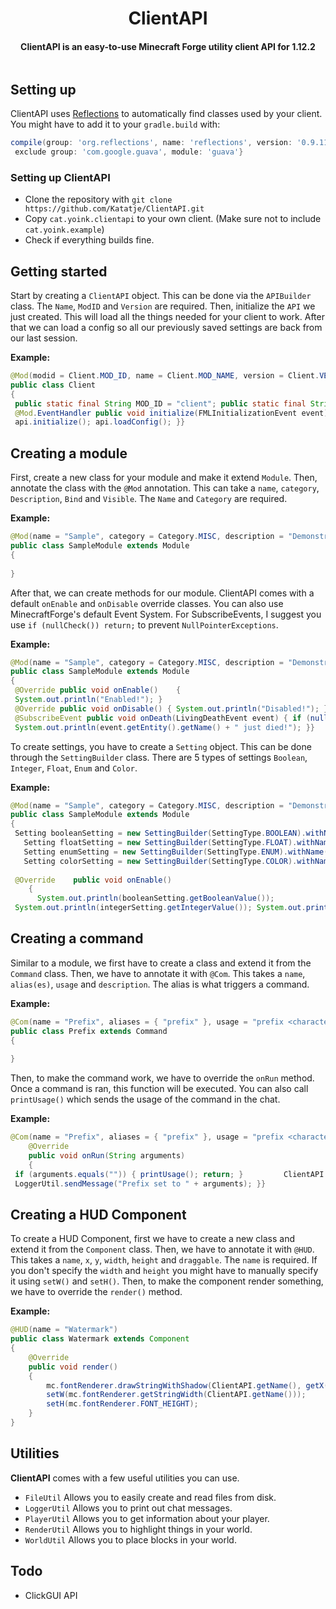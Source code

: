 
<h1 align="center">ClientAPI</h1>      
  
<h4 align="center"> ClientAPI is an easy-to-use Minecraft Forge utility client API for 1.12.2</h4>  

<p align="center">
  <img src="https://app.codacy.com/project/badge/Grade/a44d9c884565406e909a449706a73e2d"  alt=""/>
</p>

## Setting up

ClientAPI uses [Reflections](https://github.com/ronmamo/reflections) to automatically find classes used by your client. You might have to add it to your `gradle.build` with:  

```gradle  
compile(group: 'org.reflections', name: 'reflections', version: '0.9.11') {  
 exclude group: 'com.google.guava', module: 'guava'}  
```  
  
  
### Setting up ClientAPI  

- Clone the repository with `git clone https://github.com/Katatje/ClientAPI.git`  
- Copy `cat.yoink.clientapi` to your own client. (Make sure not to include `cat.yoink.example`)  
- Check if everything builds fine.  
  
  
## Getting started  

Start by creating a `ClientAPI` object. This can be done via the `APIBuilder` class. The `Name`, `ModID` and `Version` are required. Then, initialize the `API` we just created. This will load all the things needed for your client to work. After that we can load a config so all our previously saved settings are back from our last session.  


**Example:** 
 
```java  
@Mod(modid = Client.MOD_ID, name = Client.MOD_NAME, version = Client.VERSION)  
public class Client  
{  
 public static final String MOD_ID = "client"; public static final String MOD_NAME = "Client"; public static final String VERSION = "1";  
 @Mod.EventHandler public void initialize(FMLInitializationEvent event) throws InitializationException { ClientAPI api = new APIBuilder() .withName(MOD_NAME) .withModID(MOD_ID) .withVersion(VERSION) .withPrefix("-") .withLoggerPrefix("[ClientName]") .withFolderName("MyClient") .build();  
 api.initialize(); api.loadConfig(); }}  
```

## Creating a module

First, create a new class for your module and make it extend `Module`. Then, annotate the class with the `@Mod` annotation. This can take a `name`, `category`, `Description`, `Bind` and `Visible`. The `Name` and `Category` are required.  
  
  
**Example:**  

```java  
@Mod(name = "Sample", category = Category.MISC, description = "Demonstration module", bind = Keyboard.KEY_R)  
public class SampleModule extends Module  
{  
  
}  
```  
After that, we can create methods for our module. ClientAPI comes with a default `onEnable` and `onDisable` override classes. You can also use MinecraftForge's default Event System. For SubscribeEvents, I suggest you use `if (nullCheck()) return;` to prevent `NullPointerExceptions`.  
  
  
**Example:**  

```java  
@Mod(name = "Sample", category = Category.MISC, description = "Demonstration module", bind = Keyboard.KEY_R)  
public class SampleModule extends Module  
{  
 @Override public void onEnable()    {  
 System.out.println("Enabled!"); }  
 @Override public void onDisable() { System.out.println("Disabled!"); }  
 @SubscribeEvent public void onDeath(LivingDeathEvent event) { if (nullCheck()) return;  
 System.out.println(event.getEntity().getName() + " just died!"); }}  
```  

To create settings, you have to create a `Setting` object. This can be done through the `SettingBuilder` class. There are 5 types of settings `Boolean`, `Integer`, `Float`, `Enum` and `Color`.  
  
  
**Example:**  

```java  
@Mod(name = "Sample", category = Category.MISC, description = "Demonstration module", bind = Keyboard.KEY_R)  
public class SampleModule extends Module  
{  
 Setting booleanSetting = new SettingBuilder(SettingType.BOOLEAN).withName("SampleBooleanSetting!").withModule(this).withBooleanValue(true).build();   Setting integerSetting = new SettingBuilder(SettingType.INTEGER).withName("SampleIntegerSetting!").withModule(this).withIntegerValue(5).withMaxIntegerValue(0).withMaxIntegerValue(10).build();    
   Setting floatSetting = new SettingBuilder(SettingType.FLOAT).withName("SampleFloatSetting!").withModule(this).withFloatValue(3.14f).withMinFloatValue(2.48f).withMaxFloatValue(43.43f).build();    
   Setting enumSetting = new SettingBuilder(SettingType.ENUM).withName("SampleEnumSetting!").withModule(this).withEnumValue("Test1").addEnumValue("Test0").addEnumValue("Test1").addEnumValue("Test2").addEnumValue("Test3").build();    
   Setting colorSetting = new SettingBuilder(SettingType.COLOR).withName("SampleColorSetting!").withModule(this).withColor(Color.YELLOW).build();  
  
 @Override    public void onEnable()    
    {    
      System.out.println(booleanSetting.getBooleanValue());  
 System.out.println(integerSetting.getIntegerValue()); System.out.println(floatSetting.getFloatValue()); System.out.println(enumSetting.getEnumValue()); System.out.println(colorSetting.getColor().toString()); }}  
```  

## Creating a command  
Similar to a module, we first have to create a class and extend it from the  `Command` class. Then, we have to annotate it with `@Com`. This takes a `name`, `alias(es)`, `usage` and `description`. The alias is what triggers a command.  
  
  
**Example:**  

```java  
@Com(name = "Prefix", aliases = { "prefix" }, usage = "prefix <character>")  
public class Prefix extends Command  
{  
  
}  
``` 

Then, to make the command work, we have to override the `onRun` method. Once a command is ran, this function will be executed. You can also call `printUsage()` which sends the usage of the command in the chat.  
  
**Example:**  
```java  
@Com(name = "Prefix", aliases = { "prefix" }, usage = "prefix <character>") public class Prefix extends Command {    
    @Override    
    public void onRun(String arguments)    
    {  
 if (arguments.equals("")) { printUsage(); return; }         ClientAPI.setCommandPrefix(arguments);  
 LoggerUtil.sendMessage("Prefix set to " + arguments); }}  
```  
## Creating a HUD Component  

To create a HUD Component, first we have to create a new class and extend it from the `Component` class. Then, we have to annotate it with `@HUD`. This takes a `name`, `x`, `y`, `width`, `height` and `draggable`. The `name` is required. If you don't specify the `width` and `height` you might have to manually specify it using `setW()` and `setH()`. Then, to make the component render something, we have to override the `render()` method. 

**Example:**

```java
@HUD(name = "Watermark")  
public class Watermark extends Component  
{  
    @Override  
    public void render()  
    {  
        mc.fontRenderer.drawStringWithShadow(ClientAPI.getName(), getX(), getY(), -1);  
        setW(mc.fontRenderer.getStringWidth(ClientAPI.getName()));  
        setH(mc.fontRenderer.FONT_HEIGHT);  
    }  
}
```
  
## Utilities  
**ClientAPI** comes with a few useful utilities you can use.   
  
- `FileUtil` Allows you to easily create and read files from disk.  
- `LoggerUtil` Allows you to print out chat messages.  
- `PlayerUtil` Allows you to get information about your player.  
- `RenderUtil` Allows you to highlight things in your world.  
- `WorldUtil` Allows you to place blocks in your world.  
  
## Todo  
  
- ClickGUI API